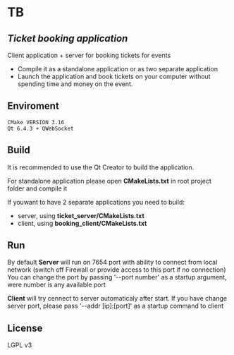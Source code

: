 # TB
## _Ticket booking application_

Client application + server for booking tickets for events

- Compile it as a  standalone application or as two separate application
- Launch the application and book tickets on your computer without spending time and money on the event.

## Enviroment
    CMake VERSION 3.16
    Qt 6.4.3 + QWebSocket 
    
## Build
It is recommended to use the Qt Creator to build the application.

For standalone application please open __CMakeLists.txt__ in root project folder and compile it

If youwant to have 2 separate applications you need to build:
- server, using __ticket_server/CMakeLists.txt__
- client, using __booking_client/CMakeLists.txt__

## Run
By default __Server__ will run on 7654 port  with ability to connect from local network (switch off Firewall or provide access to this port if no connection) 
You can change the port by passing '--port number' as a startup argument, were number is any available port

__Client__ will try cennect to server automaticaly after start. If you have change server port, please pass '--addr [ip]:[port]' as a startup command to client 



## License

LGPL v3
